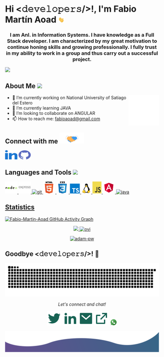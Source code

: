 # Hi <𝚍𝚎𝚟𝚎𝚕𝚘𝚙𝚎𝚛𝚜/>!, I'm Fabio Martín Aoad   <img src="https://github.com/fabioaoad/fabioaoad/blob/main/gifs/Hi.gif" width="20px">


<h3 align="center">
I am Anl. in Information Systems. I have knowledge as a Full Stack developer. I am characterized by my great motivation to continue honing skills and growing professionally. I fully trust in my ability to work in a group and thus carry out a successful project.
</h3>




![](https://komarev.com/ghpvc/?username=fabioaoad&color=blueviolet)

<h2> About Me <img src = "https://media0.giphy.com/media/KDDpcKigbfFpnejZs6/giphy.gif?cid=ecf05e47oy6f4zjs8g1qoiystc56cu7r9tb8a1fe76e05oty&rid=giphy.gif" width = 90px></h2>


<img align="right" width=100px height=100px alt="side_sticker" src="https://github.com/fabioaoad/fabioaoad/blob/main/gifs/move.gif" />



- 🔭 I’m currently working on National University of Satiago del Estero
- 🌱 I’m currently learning JAVA
- 👯 I’m looking to collaborate on ANGULAR
- 📫 How to reach me: fabioaoad@gmail.com

<h2 align="left">Connect with me <img src = "https://github.com/fabioaoad/fabioaoad/blob/main/gifs/handshake.gif" width = 80px> </h2>
<p align="left">
<a href="https://www.linkedin.com/in/fabio-martin-aoad-317293bb/" target="_blank" rel="noreferrer noopener"><img align="center" src="https://raw.githubusercontent.com/fabioaoad/fabioaoad/main/svg/linkedin.svg" alt="fabioaoad" height="30" width="40" /></a>
<a href="https://fabioaoad.github.io/" target="_blank" rel="noreferrer noopener"><img align="center" src="https://raw.githubusercontent.com/fabioaoad/fabioaoad/main/svg/github.svg" alt="fabioaoad" height="30" width="40" /></a>

</p>



<h2></h2>




[comment]: <> (<h2> Skills <img src = "https://media2.giphy.com/media/QssGEmpkyEOhBCb7e1/giphy.gif?cid=ecf05e47a0n3gi1bfqntqmob8g9aid1oyj2wr3ds3mg700bl&rid=giphy.gif" width = 32px> </h2>)



[comment]: <> (<h2> Languages and Tools <img src = "https://github.com/fabioaoad/fabioaoad/blob/main/gifs/helloworld.gif" width = 72px> </h2>)
<h2> Languages and Tools <img src = "https://media2.giphy.com/media/QssGEmpkyEOhBCb7e1/giphy.gif?cid=ecf05e47a0n3gi1bfqntqmob8g9aid1oyj2wr3ds3mg700bl&rid=giphy.gif" width = 32px> </h2>
<p align="left"> 
    <a href="https://nodejs.org" target="_blank"> <img src="https://raw.githubusercontent.com/devicons/devicon/master/icons/nodejs/nodejs-original-wordmark.svg" alt="nodejs" width="40" height="40"/>
    </a>
    <a href="https://expressjs.com" target="_blank"> <img src="https://raw.githubusercontent.com/devicons/devicon/master/icons/express/express-original-wordmark.svg" alt="express" width="40" height="40"/>
    </a>
    <a href="https://git-scm.com/" target="_blank"> <img src="https://www.vectorlogo.zone/logos/git-scm/git-scm-icon.svg" alt="git" width="35" height="35"/>
    </a>
    <a href="https://www.w3.org/html/" target="_blank"> <img src="https://raw.githubusercontent.com/devicons/devicon/master/icons/html5/html5-original-wordmark.svg" alt="html5" width="40" height="40"/>
    </a>
    <a href="https://www.w3schools.com/css/" target="_blank"> <img src="https://raw.githubusercontent.com/devicons/devicon/master/icons/css3/css3-original-wordmark.svg" alt="css3" width="40" height="40"/>
    </a> 
    <a href="https://www.typescriptlang.org/" target="_blank"> <img src="https://raw.githubusercontent.com/devicons/devicon/master/icons/typescript/typescript-original.svg" alt="typescript" width="33" height="33"/>
    </a>
    <a href="https://www.linux.org/" target="_blank"> <img src="https://raw.githubusercontent.com/devicons/devicon/master/icons/linux/linux-original.svg" alt="linux"  width="33" height="33"/>
    </a>
    <a href="https://developer.mozilla.org/en-US/docs/Web/JavaScript" target="_blank"> <img src="https://raw.githubusercontent.com/devicons/devicon/master/icons/javascript/javascript-original.svg" alt="javascript" width="30" height="40"/> 
    </a>
     <a href="https://angular.io/" target="_blank"> <img src="https://raw.githubusercontent.com/github/explore/80688e429a7d4ef2fca1e82350fe8e3517d3494d/topics/angular/angular.png" alt="angular" width="40" height="40"/> 
    </a> 
    <a href="https://www.java.com/es/" target="_blank"> <img src="https://images.vexels.com/media/users/3/166401/isolated/preview/b82aa7ac3f736dd78570dd3fa3fa9e24-java-programming-language-icon-by-vexels.png" alt="java" width="43" height="43"/> 
    

</p>


<h2>Statistics</h2> 

[![Fabio-Martin-Aoad GitHub Activity Graph](https://activity-graph.herokuapp.com/graph?username=fabioaoad&&theme=redical&hide_border=true&area=true)](https://git.io/praveenscience)
<p align="center">
<a href="https://github.com/fabioaoad">
  <img height="130em" src="https://github-readme-stats.vercel.app/api?username=fabioaoad&include_all_commits=true&count_private=true&show_icons=true&line_height=20&title_color=07077a&icon_color=2234AE&text_color=D3D3D3&bg_color=0,000000,130F40"/>
  <img height="130em" src="https://github-readme-stats.vercel.app/api/top-langs?username=fabioaoad&show_icons=true&locale=en&layout=compact&title_color=07077a&icon_color=2234AE&text_color=D3D3D3&bg_color=0,000000,130F40" alt="ovi"/>
</a>
</p>

<p align="center"> <a href="https://github.com/ryo-ma/github-profile-trophy"><img
      src="https://github-profile-trophy.vercel.app/?username=fabioaoad&theme=algolia" alt="adam-pw" /></a> </p>


[comment]: <> (<p )

[comment]: <> (align="left">)

[comment]: <> (<img src="https://metrics.lecoq.io/fabioaoad?template=classic&base.header=0&base.metadata=0&isocalendar=1&languages=1&people=1&isocalendar.duration=half-year&languages.limit=8&languages.sections=most-used&languages.colors=github&languages.threshold=0%25&languages.indepth=false&languages.recent.load=300&languages.recent.days=14&people.limit=24&people.size=28&people.types=followers%2C%20following&people.identicons=false&people.shuffle=false&config.timezone=Asia%2FCalcutta&#41;" alt="adam-pw" /> )

[comment]: <> (</p>)




[comment]: <> (Want to know more about me?)

[comment]: <> (  <p>)

[comment]: <> (    <a href="https://www.linkedin.com/in/hgdsandakalum/" target="_blank"><img src="https://img.shields.io/badge/-LinkedIn-222222?style=flat-square&logo=Linkedin&logoColor=white&link=https://www.linkedin.com/in/hgdsandakalum/&#41;]&#40;https://www.linkedin.com/in/hgdsandakalum/"></a>)

[comment]: <> (  <a href="https://www.hackerrank.com/h_g_d_sandakalum" target="_blank"><img src="https://img.shields.io/badge/-HackerRank-222222?style=flat-square&logo=HackerRank&logoColor=white&link=https://www.hackerrank.com/h_g_d_sandakalum&#41;]&#40;https://www.hackerrank.com/h_g_d_sandakalum"></a>)

[comment]: <> (    <a href="https://www.instagram.com/_.sanda._/" target="_blank"><img src="https://img.shields.io/badge/Instagram-222222?&style=flat-square&logo=instagram&logoColor=white&link=https://www.instagram.com/_.sanda._&#41;]&#40;https://www.instagram.com/_.sanda._/"></a>)

[comment]: <> (    <a href="https://www.facebook.com/h.g.d.sandakalum" target="_blank"><img src="https://img.shields.io/badge/Facebook-222222?&style=flat-square&logo=facebook&logoColor=white&link=https://www.facebook.com/h.g.d.sandakalum&#41;]&#40;https://www.facebook.com/h.g.d.sandakalum"></a>)

[comment]: <> (    <a href="https://stackoverflow.com/users/16900340/dananjaya-sandakalum"><img src="https://img.shields.io/badge/-Stack%20Overflow-222222?style=flat-square&logo=stack-overflow&logoColor=white&link=https://stackoverflow.com/users/16900340/dananjaya-sandakalum&#41;]&#40;https://stackoverflow.com/users/16900340/dananjaya-sandakalum"></a>)

[comment]: <> (  </p>)



## Goodbye <𝚍𝚎𝚟𝚎𝚕𝚘𝚙𝚎𝚛𝚜/>! 🐍 
<p align='center'>
<img src="https://raw.githubusercontent.com/fabioaoad/fabioaoad/main/svg/github-contribution-grid-snake.svg">
</p>




<p align="center">
  <i>Let's connect and chat!</i>

  <p align="center">
    <a href="https://twitter.com/FabioAoad" alt="Twitter"><img src="https://raw.githubusercontent.com/fabioaoad/fabioaoad/main/svg/twitter-fill.svg" target="_blank"></a>
    <a href="https://www.linkedin.com/in/fabio-martin-aoad-317293bb/" alt="Linkedin"><img src="https://raw.githubusercontent.com/fabioaoad/fabioaoad/main/svg/linkedin-fill.svg" target="_blank"></a>
    <a href="mailto:fabioaoad@gmail.com" alt="Contact me"><img src="https://raw.githubusercontent.com/fabioaoad/fabioaoad/main/svg/mail-fill.svg" target="_blank"></a>
    <a href="https://fabioaoad.github.io/" alt="My site"><img src="https://raw.githubusercontent.com/fabioaoad/fabioaoad/main/svg/external-link-line.svg" target="_blank"></a>
    <a href="https://walink.co/4a4a70" alt="My site"><img src="https://github.com/fabioaoad/fabioaoad/blob/main/png/whatsapp.png" width="23" height="23" target="_blank"></a>  
    </p>



<img src="https://raw.githubusercontent.com/fabioaoad/fabioaoad/main/svg/ola.svg" alt="bottom">





